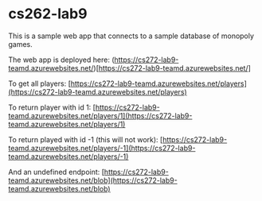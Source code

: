 # cs262-lab9

This is a sample web app that connects to a sample database of monopoly games.


The web app is deployed here:
(https://cs272-lab9-teamd.azurewebsites.net/)[https://cs272-lab9-teamd.azurewebsites.net/]

To get all players:
[https://cs272-lab9-teamd.azurewebsites.net/players](https://cs272-lab9-teamd.azurewebsites.net/players)

To return player with id 1:
[https://cs272-lab9-teamd.azurewebsites.net/players/1](https://cs272-lab9-teamd.azurewebsites.net/players/1)

To return played with id -1 (this will not work):
[https://cs272-lab9-teamd.azurewebsites.net/players/-1](https://cs272-lab9-teamd.azurewebsites.net/players/-1)

And an undefined endpoint:
[https://cs272-lab9-teamd.azurewebsites.net/blob](https://cs272-lab9-teamd.azurewebsites.net/blob)

